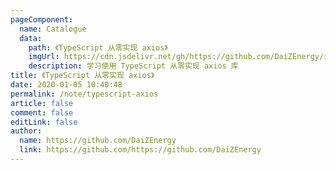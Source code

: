 ```yaml
---
pageComponent:
  name: Catalogue
  data:
    path: 《TypeScript 从零实现 axios》
    imgUrl: https://cdn.jsdelivr.net/gh/https://github.com/DaiZEnergy/image_store/blog/20200105104632.png
    description: 学习使用 TypeScript 从零实现 axios 库
title: 《TypeScript 从零实现 axios》
date: 2020-01-05 10:40:48
permalink: /note/typescript-axios
article: false
comment: false
editLink: false
author:
  name: https://github.com/DaiZEnergy
  link: https://github.com/https://github.com/DaiZEnergy
---
```

